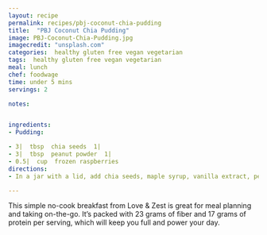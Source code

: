 ```yaml
---
layout: recipe
permalink: recipes/pbj-coconut-chia-pudding
title:  "PBJ Coconut Chia Pudding"
image: PBJ-Coconut-Chia-Pudding.jpg
imagecredit: "unsplash.com"
categories:  healthy gluten free vegan vegetarian
tags:  healthy gluten free vegan vegetarian
meal: lunch
chef: foodwage
time: under 5 mins
servings: 2

notes:


ingredients:
- Pudding:

- 3|  tbsp  chia seeds  1|
- 3|  tbsp  peanut powder  1|
- 0.5|  cup  frozen raspberries
directions:
- In a jar with a lid, add chia seeds, maple syrup, vanilla extract, peanut powder and coconut milk. Secure lid on jar and shake until fully mixed. Refrigerate for four hours or overnight. Top with raspberries.

---
```


This simple no-cook breakfast from Love & Zest is great for meal planning and taking on-the-go. It’s packed with 23 grams of fiber and 17 grams of protein per serving, which will keep you full and power your day.